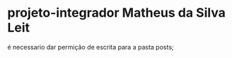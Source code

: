 # projeto-integrador Matheus da Silva Leit

é necessario dar permição de escrita para a pasta posts;